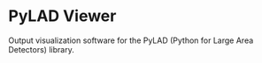 PyLAD Viewer
============

Output visualization software for the PyLAD (Python for Large Area Detectors) library.

